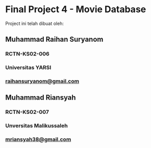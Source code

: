 # Final Project 4 - Movie Database
Project ini telah dibuat oleh:

## Muhammad Raihan Suryanom
### RCTN-KS02-006
### Universitas YARSI
### raihansuryanom@gmail.com

## Muhammad Riansyah
### RCTN-KS02-007
### Unversitas Malikussaleh
### mriansyah38@gmail.com
